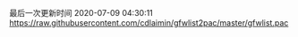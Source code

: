 最后一次更新时间 2020-07-09 04:30:11
https://raw.githubusercontent.com/cdlaimin/gfwlist2pac/master/gfwlist.pac

